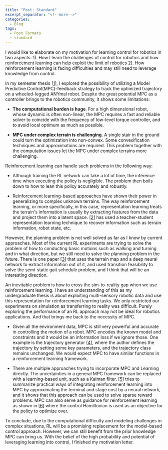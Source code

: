 ```yaml
---
title: "Post: Standard"
excerpt_separator: "<!--more-->"
categories:
  - Blog
tags:
  - Post Formats
  - standard
---
```


I would like to elaborate on my motivation for learning control for robotics in two aspects: 1). How I learn the challenges of control for robotics and how reinforcement learning can help exploit the limit of robotics  2). How reinforcement learning is facing difficulties and may still need to leverage knowledge from control.

In my semester thesis [[1](https://about.2cni.com/doc/semester_thesis.pdf)], I explored the possibility of utilizing a Model Predictive Control(MPC)-feedback strategy to track the optimized trajectory on a wheeled-legged ANYmal robot. Despite the great potential MPC as a controller brings to the robotics community, it shows some limitations:

  - **The computational burden is huge**. For a high dimensional robot, whose dynamic is often non-linear, the MPC requires a fast and reliable solver to coincide with the frequency of low-level torque controller, and to avoid local optimum as much as possible.

  - **MPC under complex terrain is challenging**. A single stair in the ground could turn the optimization into non-convex. Some convexification techniques and approximations are required. This problem together with the computation issues let the MPC under complex terrains more challenging.

Reinforcement learning can handle such problems in the following way:

  - Although training the RL network can take a lot of time, the inference time when executing the policy is negligible. The problem then boils down to how to lean this policy accurately and robustly.

  - Reinforcement learning-based approaches have shown their power in generalizing to complex unknown terrains. The way reinforcement learning, or more specifically, in this case, representation learning treats the terrain's information is usually by extracting features from the data and project them into a latent space. [[2](https://robotics.sciencemag.org/content/robotics/5/47/eabc5986.full.pdf)] has used a teacher-student representation learning technique to recover information such as terrain information, robot state, etc.

However, the planning problem is not well solved as far as I know by current approaches. Most of the current RL experiments are trying to solve the problem of how to conducting basic motions such as walking and turning and in what direction, but we still need to solve the planning problem in the future. There is one paper [[3](<https://ieeexplore.ieee.org/iel7/7083369/7339444/09028188.pdf>)] that uses the terrain map and a deep neural network to extract information out of it, and used transition feasibility to solve the semi-static gait schedule problem, and I think that will be an interesting direction.

An inevitable problem is how to cross the sim-to-reality gap when we use reinforcement learning. I have an understanding of this as my undergraduate thesis is about exploiting multi-sensory robotic data and use this representation for reinforcement learning tasks. We only restricted our experiments on simulation as transferring to reality was difficult. Purely exploring the performance of an RL approach may not be ideal for robotics applications. And that brings me back to the necessity of MPC.

  - Given all the environment data, MPC is still very powerful and accurate in controlling the motion of a robot. MPC encodes the known model and constraints and it would be an information loss if we ignore those. One example is the trajectory generator [[4](http://proceedings.mlr.press/v87/iscen18a/iscen18a.pdf)], where the author defines the trajectory by setting some key parameters, and the trajectory class remains unchanged. We would expect MPC to have similar functions in a reinforcement learning framework.

  - There are multiple approaches trying to incorporate MPC and Learning directly. The uncertainties in a general MPC framework can be replaced with a learning-based unit, such as a Kalman filter. [[5](https://arxiv.org/pdf/2003.03200.pdf)] tries to summarize practical ways of integrating reinforcement learning into MPC by approximating the terminal and stage cost by a neural network, and it shows that this approach can be used to solve sparse reward problems. MPC can also serve as guidance for reinforcement learning as shown in [[6](https://arxiv.org/pdf/1909.05197.pdf)] where the control Hamiltonian is used as an objective for the policy to optimize over.

To conclude, due to the computational difficulty and modeling challenges in complex situations, RL will be a promising replacement for the model-based control approach. However, we can still benefit from the prior knowledge MPC can bring us. With the belief of the high probability and potential of leveraging learning into control, I finished my motivation letter.
